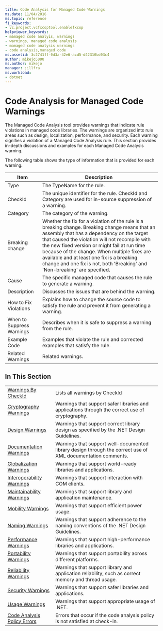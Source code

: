 ```yaml
---
title: Code Analysis for Managed Code Warnings
ms.date: 11/04/2016
ms.topic: reference
f1_keywords:
- vc.project.vcfxcoptool.enablefxcop
helpviewer_keywords:
- managed code analyis, warnings
- warnings, managed code analysis
- managed code analysis warnings
- code analysis,managed code
ms.assetid: 3c2741ff-0d3a-42e6-acd5-d42310bd03c4
author: mikejo5000
ms.author: mikejo
manager: jillfra
ms.workload:
- dotnet
---
```

# Code Analysis for Managed Code Warnings
The Managed Code Analysis tool provides warnings that indicate rule violations in managed code libraries. The warnings are organized into rule areas such as design, localization, performance, and security. Each warning signifies a violation of a Managed Code Analysis rule. This section provides in-depth discussions and examples for each Managed Code Analysis warning.

 The following table shows the type of information that is provided for each warning.

|Item|Description|
|----------|-----------------|
|Type|The TypeName for the rule.|
|CheckId|The unique identifier for the rule. CheckId and Category are used for in-source suppression of a warning.|
|Category|The category of the warning.|
|Breaking change|Whether the fix for a violation of the rule is a breaking change. Breaking change means that an assembly that has a dependency on the target that caused the violation will not recompile with the new fixed version or might fail at run time because of the change. When multiple fixes are available and at least one fix is a breaking change and one fix is not, both 'Breaking' and 'Non-breaking' are specified.|
|Cause|The specific managed code that causes the rule to generate a warning.|
|Description|Discusses the issues that are behind the warning.|
|How to Fix Violations|Explains how to change the source code to satisfy the rule and prevent it from generating a warning.|
|When to Suppress Warnings|Describes when it is safe to suppress a warning from the rule.|
|Example Code|Examples that violate the rule and corrected examples that satisfy the rule.|
|Related Warnings|Related warnings.|

## In This Section

|||
|-|-|
|[Warnings By CheckId](../code-quality/code-analysis-warnings-for-managed-code-by-checkid.md)|Lists all warnings by CheckId|
|[Cryptography Warnings](../code-quality/cryptography-warnings.md)|Warnings that support safer libraries and applications through the correct use of cryptography.|
|[Design Warnings](../code-quality/design-warnings.md)|Warnings that support correct library design as specified by the .NET Design Guidelines.|
|[Documentation Warnings](../code-quality/documentation-warnings.md)|Warnings that support well-documented library design through the correct use of XML documentation comments.|
|[Globalization Warnings](../code-quality/globalization-warnings.md)|Warnings that support world-ready libraries and applications.|
|[Interoperability Warnings](../code-quality/interoperability-warnings.md)|Warnings that support interaction with COM clients.|
|[Maintainability Warnings](../code-quality/maintainability-warnings.md)|Warnings that support library and application maintenance.|
|[Mobility Warnings](../code-quality/mobility-warnings.md)|Warnings that support efficient power usage.|
|[Naming Warnings](../code-quality/naming-warnings.md)|Warnings that support adherence to the naming conventions of the .NET Design Guidelines.|
|[Performance Warnings](../code-quality/performance-warnings.md)|Warnings that support high-performance libraries and applications.|
|[Portability Warnings](../code-quality/portability-warnings.md)|Warnings that support portability across different platforms.|
|[Reliability Warnings](../code-quality/reliability-warnings.md)|Warnings that support library and application reliability, such as correct memory and thread usage.|
|[Security Warnings](../code-quality/security-warnings.md)|Warnings that support safer libraries and applications.|
|[Usage Warnings](../code-quality/usage-warnings.md)|Warnings that support appropriate usage of .NET.|
|[Code Analysis Policy Errors](../code-quality/code-analysis-policy-errors.md)|Errors that occur if the code analysis policy is not satisfied at check-in.|
